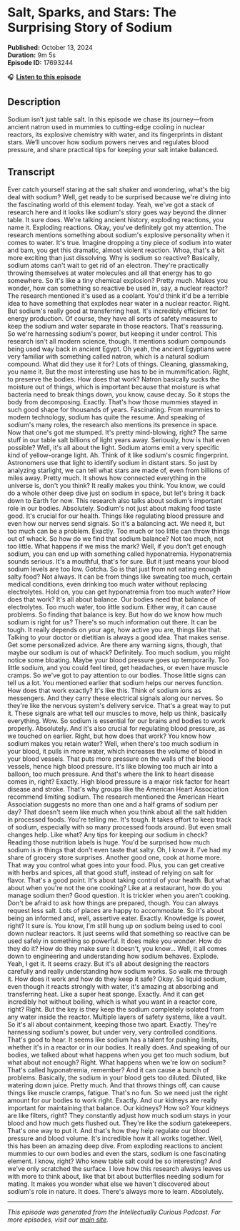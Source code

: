 # Salt, Sparks, and Stars: The Surprising Story of Sodium

**Published:** October 13, 2024  
**Duration:** 9m 5s  
**Episode ID:** 17693244

🎧 **[Listen to this episode](https://intellectuallycurious.buzzsprout.com/2529712/episodes/17693244-salt-sparks-and-stars-the-surprising-story-of-sodium)**

## Description

Sodium isn’t just table salt. In this episode we chase its journey—from ancient natron used in mummies to cutting-edge cooling in nuclear reactors, its explosive chemistry with water, and its fingerprints in distant stars. We’ll uncover how sodium powers nerves and regulates blood pressure, and share practical tips for keeping your salt intake balanced.

## Transcript

Ever catch yourself staring at the salt shaker and wondering, what's the big deal with sodium? Well, get ready to be surprised because we're diving into the fascinating world of this element today. Yeah, we've got a stack of research here and it looks like sodium's story goes way beyond the dinner table. It sure does. We're talking ancient history, exploding reactions, you name it. Exploding reactions. Okay, you've definitely got my attention. The research mentions something about sodium's explosive personality when it comes to water. It's true. Imagine dropping a tiny piece of sodium into water and bam, you get this dramatic, almost violent reaction. Whoa, that's a bit more exciting than just dissolving. Why is sodium so reactive? Basically, sodium atoms can't wait to get rid of an electron. They're practically throwing themselves at water molecules and all that energy has to go somewhere. So it's like a tiny chemical explosion? Pretty much. Makes you wonder, how can something so reactive be used in, say, a nuclear reactor? The research mentioned it's used as a coolant. You'd think it'd be a terrible idea to have something that explodes near water in a nuclear reactor. Right. But sodium's really good at transferring heat. It's incredibly efficient for energy production. Of course, they have all sorts of safety measures to keep the sodium and water separate in those reactors. That's reassuring. So we're harnessing sodium's power, but keeping it under control. This research isn't all modern science, though. It mentions sodium compounds being used way back in ancient Egypt. Oh yeah, the ancient Egyptians were very familiar with something called natron, which is a natural sodium compound. What did they use it for? Lots of things. Cleaning, glassmaking, you name it. But the most interesting use has to be in mummification. Right, to preserve the bodies. How does that work? Natron basically sucks the moisture out of things, which is important because that moisture is what bacteria need to break things down, you know, cause decay. So it stops the body from decomposing. Exactly. That's how those mummies stayed in such good shape for thousands of years. Fascinating. From mummies to modern technology, sodium has quite the resume. And speaking of sodium's many roles, the research also mentions its presence in space. Now that one's got me stumped. It's pretty mind-blowing, right? The same stuff in our table salt billions of light years away. Seriously, how is that even possible? Well, it's all about the light. Sodium atoms emit a very specific kind of yellow-orange light. Ah. Think of it like sodium's cosmic fingerprint. Astronomers use that light to identify sodium in distant stars. So just by analyzing starlight, we can tell what stars are made of, even from billions of miles away. Pretty much. It shows how connected everything in the universe is, don't you think? It really makes you think. You know, we could do a whole other deep dive just on sodium in space, but let's bring it back down to Earth for now. This research also talks about sodium's important role in our bodies. Absolutely. Sodium's not just about making food taste good. It's crucial for our health. Things like regulating blood pressure and even how our nerves send signals. So it's a balancing act. We need it, but too much can be a problem. Exactly. Too much or too little can throw things out of whack. So how do we find that sodium balance? Not too much, not too little. What happens if we miss the mark? Well, if you don't get enough sodium, you can end up with something called hyponatremia. Hyponatremia sounds serious. It's a mouthful, that's for sure. But it just means your blood sodium levels are too low. Gotcha. So is that just from not eating enough salty food? Not always. It can be from things like sweating too much, certain medical conditions, even drinking too much water without replacing electrolytes. Hold on, you can get hyponatremia from too much water? How does that work? It's all about balance. Our bodies need that balance of electrolytes. Too much water, too little sodium. Either way, it can cause problems. So finding that balance is key. But how do we know how much sodium is right for us? There's so much information out there. It can be tough. It really depends on your age, how active you are, things like that. Talking to your doctor or dietitian is always a good idea. That makes sense. Get some personalized advice. Are there any warning signs, though, that maybe our sodium is out of whack? Definitely. Too much sodium, you might notice some bloating. Maybe your blood pressure goes up temporarily. Too little sodium, and you could feel tired, get headaches, or even have muscle cramps. So we've got to pay attention to our bodies. Those little signs can tell us a lot. You mentioned earlier that sodium helps our nerves function. How does that work exactly? It's like this. Think of sodium ions as messengers. And they carry these electrical signals along our nerves. So they're like the nervous system's delivery service. That's a great way to put it. These signals are what tell our muscles to move, help us think, basically everything. Wow. So sodium is essential for our brains and bodies to work properly. Absolutely. And it's also crucial for regulating blood pressure, as we touched on earlier. Right, but how does that work? You know how sodium makes you retain water? Well, when there's too much sodium in your blood, it pulls in more water, which increases the volume of blood in your blood vessels. That puts more pressure on the walls of the blood vessels, hence high blood pressure. It's like blowing too much air into a balloon, too much pressure. And that's where the link to heart disease comes in, right? Exactly. High blood pressure is a major risk factor for heart disease and stroke. That's why groups like the American Heart Association recommend limiting sodium. The research mentioned the American Heart Association suggests no more than one and a half grams of sodium per day? That doesn't seem like much when you think about all the salt hidden in processed foods. You're telling me. It's tough. It takes effort to keep track of sodium, especially with so many processed foods around. But even small changes help. Like what? Any tips for keeping our sodium in check? Reading those nutrition labels is huge. You'd be surprised how much sodium is in things that don't even taste that salty. Oh, I know it. I've had my share of grocery store surprises. Another good one, cook at home more. That way you control what goes into your food. Plus, you can get creative with herbs and spices, all that good stuff, instead of relying on salt for flavor. That's a good point. It's about taking control of your health. But what about when you're not the one cooking? Like at a restaurant, how do you manage sodium then? Good question. It is trickier when you aren't cooking. Don't be afraid to ask how things are prepared, though. You can always request less salt. Lots of places are happy to accommodate. So it's about being an informed and, well, assertive eater. Exactly. Knowledge is power, right? It sure is. You know, I'm still hung up on sodium being used to cool down nuclear reactors. It just seems wild that something so reactive can be used safely in something so powerful. It does make you wonder. How do they do it? How do they make sure it doesn't, you know... Well, it all comes down to engineering and understanding how sodium behaves. Explode. Yeah, I get it. It seems crazy. But it's all about designing the reactors carefully and really understanding how sodium works. So walk me through it. How does it work and how do they keep it safe? Okay. So liquid sodium, even though it reacts strongly with water, it's amazing at absorbing and transferring heat. Like a super heat sponge. Exactly. And it can get incredibly hot without boiling, which is what you want in a reactor core, right? Right. But the key is they keep the sodium completely isolated from any water inside the reactor. Multiple layers of safety systems, like a vault. So it's all about containment, keeping those two apart. Exactly. They're harnessing sodium's power, but under very, very controlled conditions. That's good to hear. It seems like sodium has a talent for pushing limits, whether it's in a reactor or in our bodies. It really does. And speaking of our bodies, we talked about what happens when you get too much sodium, but what about not enough? Right. What happens when we're low on sodium? That's called hyponatremia, remember? And it can cause a bunch of problems. Basically, the sodium in your blood gets too diluted. Diluted, like watering down juice. Pretty much. And that throws things off, can cause things like muscle cramps, fatigue. That's no fun. So we need just the right amount for our bodies to work right. Exactly. And our kidneys are really important for maintaining that balance. Our kidneys? How so? Your kidneys are like filters, right? They constantly adjust how much sodium stays in your blood and how much gets flushed out. They're like the sodium gatekeepers. That's one way to put it. And that's how they help regulate our blood pressure and blood volume. It's incredible how it all works together. Well, this has been an amazing deep dive. From exploding reactions to ancient mummies to our own bodies and even the stars, sodium is one fascinating element. I know, right? Who knew table salt could be so interesting? And we've only scratched the surface. I love how this research always leaves us with more to think about, like that bit about butterflies needing sodium for mating. It makes you wonder what else we haven't discovered about sodium's role in nature. It does. There's always more to learn. Absolutely.

---
*This episode was generated from the Intellectually Curious Podcast. For more episodes, visit our [main site](https://intellectuallycurious.buzzsprout.com).*
